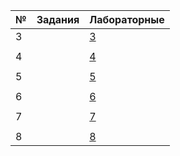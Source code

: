 |№| Задания | Лабораторные |
|-|--------|--------------|
|3| |[3](https://github.com/jiangui-x-x/ne-xoxo/blob/main/maple/3.mw)|
| | | |
|4| |[4](https://github.com/jiangui-x-x/ne-xoxo/blob/main/maple/4.mw)|
| | | |
|5| |[5](https://github.com/jiangui-x-x/ne-xoxo/blob/main/maple/5.mw)|
| | | |
|6| |[6](https://github.com/jiangui-x-x/ne-xoxo/blob/main/maple/6.mw)|
| | | |
|7| |[7](https://github.com/jiangui-x-x/ne-xoxo/blob/main/maple/7.mw)|
| | | |
|8| |[8](https://github.com/jiangui-x-x/ne-xoxo/blob/main/maple/8.mw)|
